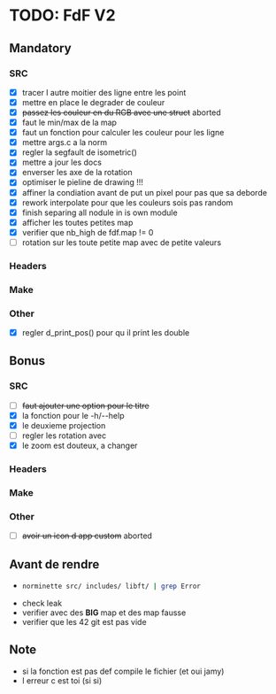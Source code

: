 # TODO: FdF V2

## Mandatory

### SRC
 - [X] tracer l autre moitier des ligne entre les point
 - [X] mettre en place le degrader de couleur
  - [X] ~~passez les couleur en du RGB avec une struct~~ aborted
  - [X] faut le min/max de la map
  - [X] faut un fonction pour calculer les couleur pour les ligne
 - [X] mettre args.c a la norm
 - [X] regler la segfault de isometric()
 - [X] mettre a jour les docs 
 - [X] enverser les axe de la rotation
 - [X] optimiser le pieline de drawing !!!
 - [X] affiner la condiation avant de put un pixel pour pas que sa deborde
 - [X] rework interpolate pour que les couleurs sois pas random
 - [X] finish separing all nodule in is own module
 - [X] afficher les toutes petites map
 - [X] verifier que nb_high de fdf.map != 0
 - [ ] rotation sur les toute petite map avec de petite valeurs

### Headers

### Make

### Other
 - [X] regler d_print_pos() pour qu il print les double

## Bonus

### SRC
 - [ ] ~~faut ajouter une option pour le titre~~
 - [X] la fonction pour le -h/--help
 - [X] le deuxieme projection
  - [ ] regler les rotation avec
 - [X] le zoom est douteux, a changer

### Headers

### Make

### Other
 - [ ] ~~avoir un icon d app custom~~ aborted


## Avant de rendre
- ```bash
  norminette src/ includes/ libft/ | grep Error
  ```
 - check leak
 - verifier avec des **BIG** map et des map fausse
 - verifier que les 42 git est pas vide

## Note
 - si la fonction est pas def compile le fichier (et oui jamy)
 - l erreur c est toi (si si)